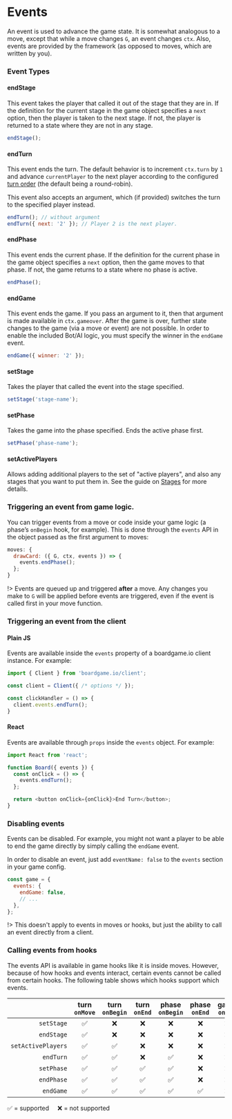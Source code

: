# Events

An event is used to advance the game state. It is somewhat
analogous to a move, except that while a move changes
`G`, an event changes `ctx`. Also, events are provided by the
framework (as opposed to moves, which are written by you).

### Event Types

#### endStage

This event takes the player that called it out of the stage
that they are in. If the definition for the current stage
in the game object specifies a `next` option, then the player
is taken to the next stage. If not, the player is
returned to a state where they are not in any stage.

```js
endStage();
```

#### endTurn

This event ends the turn.
The default behavior is to increment `ctx.turn` by `1`
and advance `currentPlayer` to the next player according
to the configured [turn order](turn-order.md) (the default being a round-robin).

This event also accepts an argument, which (if provided)
switches the turn to the specified player instead.

```js
endTurn(); // without argument
endTurn({ next: '2' }); // Player 2 is the next player.
```

#### endPhase

This event ends the current phase. If the definition for the
current phase in the game object specifies a
`next` option, then the game moves to that phase. If not, the
game returns to a state where no phase is active.

```js
endPhase();
```

#### endGame

This event ends the game. If you pass an argument to it,
then that argument is made available in `ctx.gameover`.
After the game is over, further state changes to the game
(via a move or event) are not possible.
In order to enable the included Bot/AI logic, you must specify the winner in the `endGame` event.

```js
endGame({ winner: '2' });
```

#### setStage

Takes the player that called the event into the stage specified.

```js
setStage('stage-name');
```

#### setPhase

Takes the game into the phase specified. Ends the active phase first.

```js
setPhase('phase-name');
```

#### setActivePlayers

Allows adding additional players to the set of "active players", and
also any stages that you want to put them in. See the guide on [Stages](stages.md)
for more details.

### Triggering an event from game logic.

You can trigger events from a move or code inside
your game logic (a phase’s `onBegin` hook, for example).
This is done through the `events` API in the object passed
as the first argument to moves:

```js
moves: {
  drawCard: ({ G, ctx, events }) => {
    events.endPhase();
  };
}
```

!> Events are queued up and triggered **after** a move.
Any changes you make to `G` will be applied before events are
triggered, even if the event is called first in your move function.

### Triggering an event from the client

<!-- tabs:start -->

#### **Plain JS**

Events are available inside the `events` property of
a boardgame.io client instance. For example:

```js
import { Client } from 'boardgame.io/client';

const client = Client({ /* options */ });

const clickHandler = () => {
  client.events.endTurn();
}
```

#### **React**

Events are available through `props` inside the
`events` object. For example:

```js
import React from 'react';

function Board({ events }) {
  const onClick = () => {
    events.endTurn();
  };

  return <button onClick={onClick}>End Turn</button>;
}
```
<!-- tabs:end -->

### Disabling events

Events can be disabled. For example, you might not want a
player to be able to end the game directly by simply calling
the `endGame` event.

In order to disable an event, just add `eventName: false` to
the `events` section in your game config.

```js
const game = {
  events: {
    endGame: false,
    // ...
  },
};
```

!> This doesn't apply to events in moves or hooks, but just the
ability to call an event directly from a client.

### Calling events from hooks

The events API is available in game hooks like it is inside moves. However,
because of how hooks and events interact, certain events cannot be called from
certain hooks. The following table shows which hooks support which events.

|                    | turn<br>`onMove` | turn<br>`onBegin` | turn<br>`onEnd` | phase<br>`onBegin` | phase<br>`onEnd` | game<br>`onEnd` |
|-------------------:|:----------------:|:-----------------:|:---------------:|:------------------:|:----------------:|:---------------:|
|         `setStage` |         ✅        |         ❌         |        ❌        |          ❌         |         ❌        |        ❌        |
|         `endStage` |         ✅        |         ❌         |        ❌        |          ❌         |         ❌        |        ❌        |
| `setActivePlayers` |         ✅        |         ✅         |        ❌        |          ❌         |         ❌        |        ❌        |
|          `endTurn` |         ✅        |         ✅         |        ❌        |          ✅         |         ❌        |        ❌        |
|         `setPhase` |         ✅        |         ✅         |        ✅        |          ✅         |         ❌        |        ❌        |
|         `endPhase` |         ✅        |         ✅         |        ✅        |          ✅         |         ❌        |        ❌        |
|          `endGame` |         ✅        |         ✅         |        ✅        |          ✅         |         ✅        |        ❌        |

✅ = supported &nbsp;&nbsp;&nbsp; ❌ = not supported
